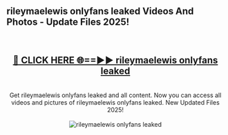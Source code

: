 <h2>rileymaelewis onlyfans leaked Videos And Photos - Update Files 2025!</h2>
<br>
<div align="center">
<h2><a href="https://linkcuts.com/hfmhzwbr" rel="nofollow">🔴 CLICK HERE 🌐==►► rileymaelewis onlyfans leaked</a></h2>
<br>
Get rileymaelewis onlyfans leaked and all content. Now you can access all videos and pictures of rileymaelewis onlyfans leaked. New Updated Files 2025!
<br>
<br>
<a href="https://linkcuts.com/hfmhzwbr" rel="nofollow" data-target="animated-image.originalLink"><img src="https://i.ibb.co.com/WyWwxjT/player-gif2.gif" alt="rileymaelewis onlyfans leaked" style="max-width: 100%; display: inline-block;" data-target="animated-image.originalImage"></a>
</div>
<br>